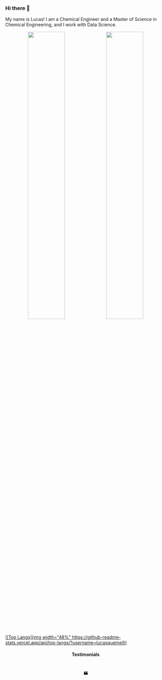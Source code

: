 ### Hi there 👋

My name is Lucas! I am a Chemical Engineer and a Master of Science in Chemical Engineering, and I work with Data Science. 

<p align="center">
  <img width="48%" src="https://github-readme-stats.vercel.app/api?username=lucasquemelli&show_icons=true&theme=tokyonight" />
  <img width="48%" src="https://github-readme-streak-stats.herokuapp.com/?user=lucasquemelli&theme=tokyonight" />
</p>

[![Top Langs](img width="48%" https://github-readme-stats.vercel.app/api/top-langs/?username=lucasquemelli)](https://github.com/lucasquemelli/github-readme-stats)

<h4 align="center">Testimonials</h4>
<h1 align="center">❝</h1>

<!--
**lucasquemelli/lucasquemelli** is a ✨ _special_ ✨ repository because its `README.md` (this file) appears on your GitHub profile.

Here are some ideas to get you started:

- 🔭 I’m currently working on ...
- 🌱 I’m currently learning ...
- 👯 I’m looking to collaborate on ...
- 🤔 I’m looking for help with ...
- 💬 Ask me about ...
- 📫 How to reach me: ...
- 😄 Pronouns: ...
- ⚡ Fun fact: ...
-->
